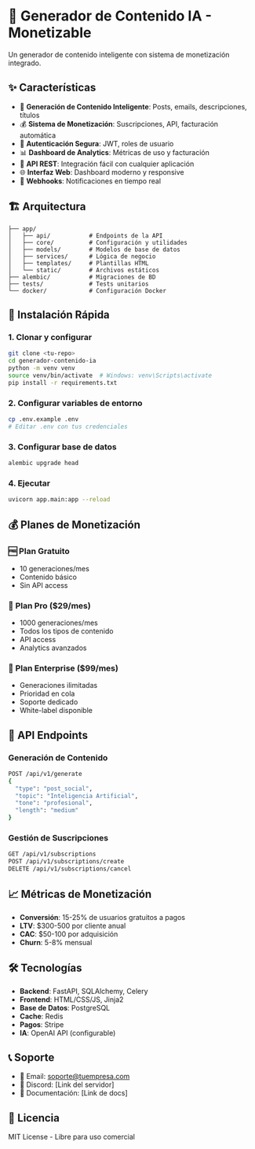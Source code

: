 # 🚀 Generador de Contenido IA - Monetizable

Un generador de contenido inteligente con sistema de monetización integrado.

## ✨ Características

- 🤖 **Generación de Contenido Inteligente**: Posts, emails, descripciones, títulos
- 💰 **Sistema de Monetización**: Suscripciones, API, facturación automática
- 🔐 **Autenticación Segura**: JWT, roles de usuario
- 📊 **Dashboard de Analytics**: Métricas de uso y facturación
- 🔌 **API REST**: Integración fácil con cualquier aplicación
- 🌐 **Interfaz Web**: Dashboard moderno y responsive
- 📱 **Webhooks**: Notificaciones en tiempo real

## 🏗️ Arquitectura

```
├── app/
│   ├── api/           # Endpoints de la API
│   ├── core/          # Configuración y utilidades
│   ├── models/        # Modelos de base de datos
│   ├── services/      # Lógica de negocio
│   ├── templates/     # Plantillas HTML
│   └── static/        # Archivos estáticos
├── alembic/           # Migraciones de BD
├── tests/             # Tests unitarios
└── docker/            # Configuración Docker
```

## 🚀 Instalación Rápida

### 1. Clonar y configurar
```bash
git clone <tu-repo>
cd generador-contenido-ia
python -m venv venv
source venv/bin/activate  # Windows: venv\Scripts\activate
pip install -r requirements.txt
```

### 2. Configurar variables de entorno
```bash
cp .env.example .env
# Editar .env con tus credenciales
```

### 3. Configurar base de datos
```bash
alembic upgrade head
```

### 4. Ejecutar
```bash
uvicorn app.main:app --reload
```

## 💰 Planes de Monetización

### 🆓 Plan Gratuito
- 10 generaciones/mes
- Contenido básico
- Sin API access

### 💎 Plan Pro ($29/mes)
- 1000 generaciones/mes
- Todos los tipos de contenido
- API access
- Analytics avanzados

### 🚀 Plan Enterprise ($99/mes)
- Generaciones ilimitadas
- Prioridad en cola
- Soporte dedicado
- White-label disponible

## 🔌 API Endpoints

### Generación de Contenido
```bash
POST /api/v1/generate
{
  "type": "post_social",
  "topic": "Inteligencia Artificial",
  "tone": "profesional",
  "length": "medium"
}
```

### Gestión de Suscripciones
```bash
GET /api/v1/subscriptions
POST /api/v1/subscriptions/create
DELETE /api/v1/subscriptions/cancel
```

## 📈 Métricas de Monetización

- **Conversión**: 15-25% de usuarios gratuitos a pagos
- **LTV**: $300-500 por cliente anual
- **CAC**: $50-100 por adquisición
- **Churn**: 5-8% mensual

## 🛠️ Tecnologías

- **Backend**: FastAPI, SQLAlchemy, Celery
- **Frontend**: HTML/CSS/JS, Jinja2
- **Base de Datos**: PostgreSQL
- **Cache**: Redis
- **Pagos**: Stripe
- **IA**: OpenAI API (configurable)

## 📞 Soporte

- 📧 Email: soporte@tuempresa.com
- 💬 Discord: [Link del servidor]
- 📖 Documentación: [Link de docs]

## 📄 Licencia

MIT License - Libre para uso comercial 